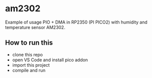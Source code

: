 # am2302

Example of usage PIO + DMA in RP2350 (PI PICO2) with humidity and temperature sensor AM2302.

## How to run this 

- clone this repo
- open VS Code and install pico addon
- import this project
- compile and run
